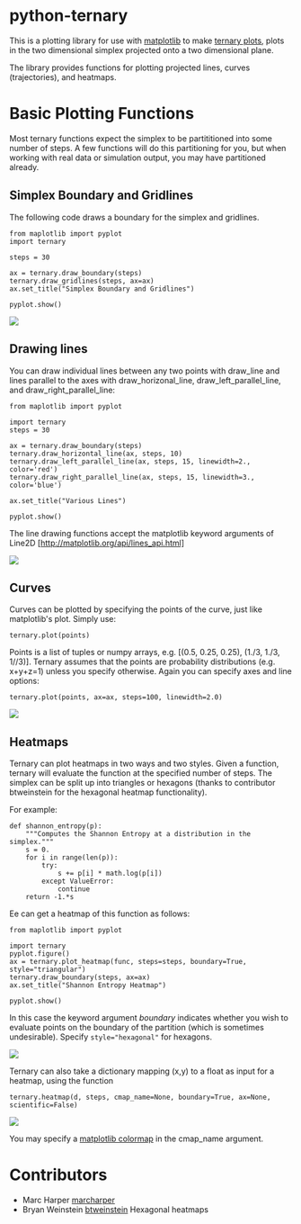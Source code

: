# python-ternary

This is a plotting library for use with [matplotlib](http://matplotlib.org/index.html) to make [ternary plots](http://en.wikipedia.org/wiki/Ternary_plot),
plots in the two dimensional simplex projected onto a two dimensional plane.

The library provides functions for plotting projected lines, curves (trajectories), and heatmaps.

# Basic Plotting Functions

Most ternary functions expect the simplex to be partititioned into some number of steps. A few functions will do this partitioning for you, but when working with real data or simulation output, you may have partitioned already.

## Simplex Boundary and Gridlines

The following code draws a boundary for the simplex and gridlines.

```
from maplotlib import pyplot
import ternary

steps = 30

ax = ternary.draw_boundary(steps)
ternary.draw_gridlines(steps, ax=ax)
ax.set_title("Simplex Boundary and Gridlines")

pyplot.show()
```

![](https://camo.githubusercontent.com/7892a5bc0c1d4023d02e3d9dfe616b9667a77d65/687474703a2f2f692e696d6775722e636f6d2f647074723655412e6a7067)

## Drawing lines

You can draw individual lines between any two points with draw_line and lines parallel to the axes with draw_horizonal_line, draw_left_parallel_line, and draw_right_parallel_line:

```
from maplotlib import pyplot

import ternary
steps = 30

ax = ternary.draw_boundary(steps)
ternary.draw_horizontal_line(ax, steps, 10)
ternary.draw_left_parallel_line(ax, steps, 15, linewidth=2., color='red')
ternary.draw_right_parallel_line(ax, steps, 15, linewidth=3., color='blue')

ax.set_title("Various Lines")

pyplot.show()
```

The line drawing functions accept the matplotlib keyword arguments of Line2D [http://matplotlib.org/api/lines_api.html]

![](https://camo.githubusercontent.com/1723ffcaa3c843b74b802ba0c0e5a9e8535ea8a7/687474703a2f2f692e696d6775722e636f6d2f49426b454646332e6a7067)

## Curves

Curves can be plotted by specifying the points of the curve, just like matplotlib's plot. Simply use:

```
ternary.plot(points)
```

Points is a list of tuples or numpy arrays, e.g. [(0.5, 0.25, 0.25), (1./3, 1./3, 1//3)]. Ternary assumes that the points are probability distributions (e.g. x+y+z=1) unless you specify otherwise. Again you can specify axes and line options:

```
ternary.plot(points, ax=ax, steps=100, linewidth=2.0)
```

![](https://camo.githubusercontent.com/023639b15fbdf421df2462bc5eed646c326be152/687474703a2f2f692e696d6775722e636f6d2f687753524439372e6a7067)

## Heatmaps

Ternary can plot heatmaps in two ways and two styles. Given a function, ternary will evaluate the function at the specified number of steps. The simplex can be split up into triangles or hexagons (thanks to contributor btweinstein for the hexagonal heatmap functionality).

For example:

```
def shannon_entropy(p):
    """Computes the Shannon Entropy at a distribution in the simplex."""
    s = 0.
    for i in range(len(p)):
        try:
            s += p[i] * math.log(p[i])
        except ValueError:
            continue
    return -1.*s
```

Ee can get a heatmap of this function as follows:

```
from maplotlib import pyplot

import ternary
pyplot.figure()
ax = ternary.plot_heatmap(func, steps=steps, boundary=True, style="triangular")
ternary.draw_boundary(steps, ax=ax)
ax.set_title("Shannon Entropy Heatmap")

pyplot.show()
```

In this case the keyword argument *boundary* indicates whether you wish to evaluate points on the boundary of the partition (which is sometimes undesirable). Specify `style="hexagonal"` for hexagons.

![](https://camo.githubusercontent.com/c8727b30461d45b860cb49bfde4f48e0f76526ff/687474703a2f2f692e696d6775722e636f6d2f6b586d317075462e6a7067)

Ternary can also take a dictionary mapping (x,y) to a float as input for a heatmap, using the function

```
ternary.heatmap(d, steps, cmap_name=None, boundary=True, ax=None, scientific=False)
```

![](https://camo.githubusercontent.com/30fb63ec53deb0fda2c892c0732a97620699500b/687474703a2f2f692e696d6775722e636f6d2f64555a6b3355302e6a7067)

[](https://camo.githubusercontent.com/b66c280914cb4a38130b83a3eb4311f94274aefb/687474703a2f2f692e696d6775722e636f6d2f6935516a5147542e6a7067)


You may specify a [matplotlib colormap](http://matplotlib.org/examples/color/colormaps_reference.html) in the cmap_name argument.


# Contributors

- Marc Harper [marcharper](https://github.com/marcharper)
- Bryan Weinstein [btweinstein](https://github.com/btweinstein) Hexagonal heatmaps

